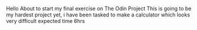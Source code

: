 Hello
About to start my final exercise on The Odin Project
This is going to be my hardest project yet, i have been tasked to make a calculator which looks very difficult
expected time 6hrs